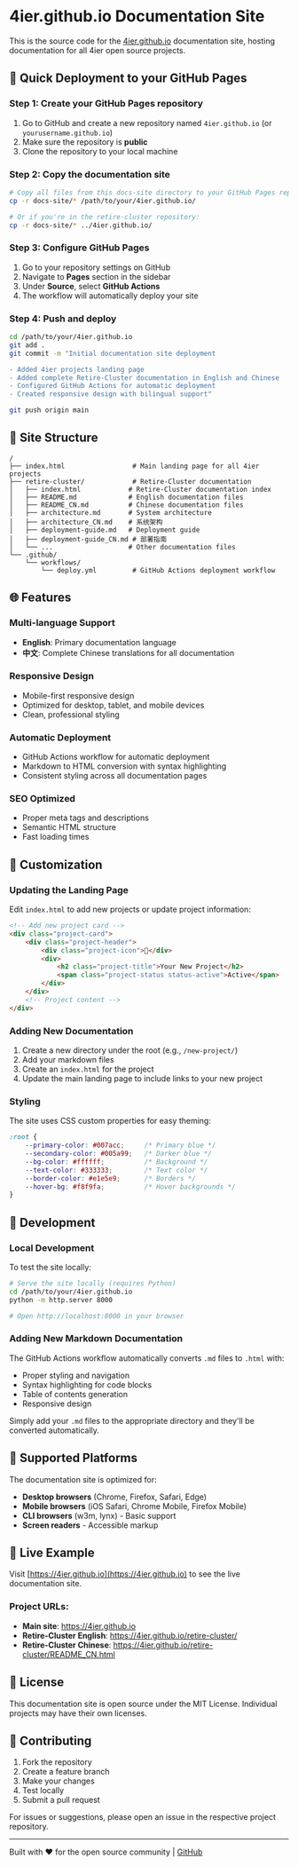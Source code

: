 # 4ier.github.io Documentation Site

This is the source code for the [4ier.github.io](https://4ier.github.io) documentation site, hosting documentation for all 4ier open source projects.

## 🚀 Quick Deployment to your GitHub Pages

### Step 1: Create your GitHub Pages repository

1. Go to GitHub and create a new repository named `4ier.github.io` (or `yourusername.github.io`)
2. Make sure the repository is **public**
3. Clone the repository to your local machine

### Step 2: Copy the documentation site

```bash
# Copy all files from this docs-site directory to your GitHub Pages repository
cp -r docs-site/* /path/to/your/4ier.github.io/

# Or if you're in the retire-cluster repository:
cp -r docs-site/* ../4ier.github.io/
```

### Step 3: Configure GitHub Pages

1. Go to your repository settings on GitHub
2. Navigate to **Pages** section in the sidebar
3. Under **Source**, select **GitHub Actions**
4. The workflow will automatically deploy your site

### Step 4: Push and deploy

```bash
cd /path/to/your/4ier.github.io
git add .
git commit -m "Initial documentation site deployment

- Added 4ier projects landing page
- Added complete Retire-Cluster documentation in English and Chinese
- Configured GitHub Actions for automatic deployment
- Created responsive design with bilingual support"

git push origin main
```

## 📁 Site Structure

```
/
├── index.html                 # Main landing page for all 4ier projects
├── retire-cluster/            # Retire-Cluster documentation
│   ├── index.html            # Retire-Cluster documentation index
│   ├── README.md             # English documentation files
│   ├── README_CN.md          # Chinese documentation files
│   ├── architecture.md       # System architecture
│   ├── architecture_CN.md    # 系统架构
│   ├── deployment-guide.md   # Deployment guide
│   ├── deployment-guide_CN.md # 部署指南
│   └── ...                   # Other documentation files
└── .github/
    └── workflows/
        └── deploy.yml         # GitHub Actions deployment workflow
```

## 🌐 Features

### Multi-language Support
- **English**: Primary documentation language
- **中文**: Complete Chinese translations for all documentation

### Responsive Design
- Mobile-first responsive design
- Optimized for desktop, tablet, and mobile devices
- Clean, professional styling

### Automatic Deployment
- GitHub Actions workflow for automatic deployment
- Markdown to HTML conversion with syntax highlighting
- Consistent styling across all documentation pages

### SEO Optimized
- Proper meta tags and descriptions
- Semantic HTML structure
- Fast loading times

## 🎨 Customization

### Updating the Landing Page

Edit `index.html` to add new projects or update project information:

```html
<!-- Add new project card -->
<div class="project-card">
    <div class="project-header">
        <div class="project-icon">🔧</div>
        <div>
            <h2 class="project-title">Your New Project</h2>
            <span class="project-status status-active">Active</span>
        </div>
    </div>
    <!-- Project content -->
</div>
```

### Adding New Documentation

1. Create a new directory under the root (e.g., `/new-project/`)
2. Add your markdown files
3. Create an `index.html` for the project
4. Update the main landing page to include links to your new project

### Styling

The site uses CSS custom properties for easy theming:

```css
:root {
    --primary-color: #007acc;     /* Primary blue */
    --secondary-color: #005a99;   /* Darker blue */
    --bg-color: #ffffff;          /* Background */
    --text-color: #333333;        /* Text color */
    --border-color: #e1e5e9;      /* Borders */
    --hover-bg: #f8f9fa;          /* Hover backgrounds */
}
```

## 🔧 Development

### Local Development

To test the site locally:

```bash
# Serve the site locally (requires Python)
cd /path/to/your/4ier.github.io
python -m http.server 8000

# Open http://localhost:8000 in your browser
```

### Adding New Markdown Documentation

The GitHub Actions workflow automatically converts `.md` files to `.html` with:
- Proper styling and navigation
- Syntax highlighting for code blocks
- Table of contents generation
- Responsive design

Simply add your `.md` files to the appropriate directory and they'll be converted automatically.

## 📱 Supported Platforms

The documentation site is optimized for:
- **Desktop browsers** (Chrome, Firefox, Safari, Edge)
- **Mobile browsers** (iOS Safari, Chrome Mobile, Firefox Mobile)
- **CLI browsers** (w3m, lynx) - Basic support
- **Screen readers** - Accessible markup

## 🌟 Live Example

Visit [https://4ier.github.io](https://4ier.github.io) to see the live documentation site.

### Project URLs:
- **Main site**: https://4ier.github.io
- **Retire-Cluster English**: https://4ier.github.io/retire-cluster/
- **Retire-Cluster Chinese**: https://4ier.github.io/retire-cluster/README_CN.html

## 📄 License

This documentation site is open source under the MIT License. Individual projects may have their own licenses.

## 🤝 Contributing

1. Fork the repository
2. Create a feature branch
3. Make your changes
4. Test locally
5. Submit a pull request

For issues or suggestions, please open an issue in the respective project repository.

---

Built with ❤️ for the open source community | [GitHub](https://github.com/4ier)